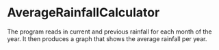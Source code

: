 # AverageRainfallCalculator
The program reads in current and previous rainfall for each month of the year. It then produces a graph that shows the average rainfall per year. 
